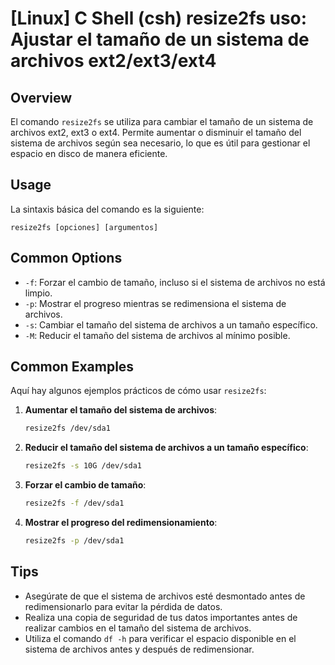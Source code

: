 # [Linux] C Shell (csh) resize2fs uso: Ajustar el tamaño de un sistema de archivos ext2/ext3/ext4

## Overview
El comando `resize2fs` se utiliza para cambiar el tamaño de un sistema de archivos ext2, ext3 o ext4. Permite aumentar o disminuir el tamaño del sistema de archivos según sea necesario, lo que es útil para gestionar el espacio en disco de manera eficiente.

## Usage
La sintaxis básica del comando es la siguiente:

```
resize2fs [opciones] [argumentos]
```

## Common Options
- `-f`: Forzar el cambio de tamaño, incluso si el sistema de archivos no está limpio.
- `-p`: Mostrar el progreso mientras se redimensiona el sistema de archivos.
- `-s`: Cambiar el tamaño del sistema de archivos a un tamaño específico.
- `-M`: Reducir el tamaño del sistema de archivos al mínimo posible.

## Common Examples
Aquí hay algunos ejemplos prácticos de cómo usar `resize2fs`:

1. **Aumentar el tamaño del sistema de archivos**:
   ```bash
   resize2fs /dev/sda1
   ```

2. **Reducir el tamaño del sistema de archivos a un tamaño específico**:
   ```bash
   resize2fs -s 10G /dev/sda1
   ```

3. **Forzar el cambio de tamaño**:
   ```bash
   resize2fs -f /dev/sda1
   ```

4. **Mostrar el progreso del redimensionamiento**:
   ```bash
   resize2fs -p /dev/sda1
   ```

## Tips
- Asegúrate de que el sistema de archivos esté desmontado antes de redimensionarlo para evitar la pérdida de datos.
- Realiza una copia de seguridad de tus datos importantes antes de realizar cambios en el tamaño del sistema de archivos.
- Utiliza el comando `df -h` para verificar el espacio disponible en el sistema de archivos antes y después de redimensionar.
